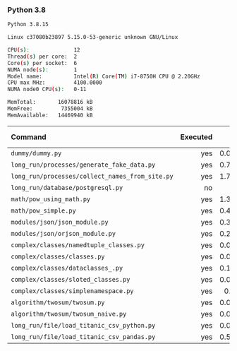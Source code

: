 ### **Python 3.8**

```bash
Python 3.8.15

Linux c37080b23897 5.15.0-53-generic unknown GNU/Linux

CPU(s):              12
Thread(s) per core:  2
Core(s) per socket:  6
NUMA node(s):        1
Model name:          Intel(R) Core(TM) i7-8750H CPU @ 2.20GHz
CPU max MHz:         4100.0000
NUMA node0 CPU(s):   0-11

MemTotal:       16078816 kB
MemFree:         7355004 kB
MemAvailable:   14469940 kB
```

| Command | Executed | Mean [s] | Stddev [s] | Median [s] | Min [s] | Max [s] | Memory [MB] |
|:---|---:|---:|---:|---:|---:|---:|---:|
| `dummy/dummy.py` | yes | 0.02877 | 0.00188 | 0.02813 | 0.02773 | 0.03396 | 20.36719 |
| `long_run/processes/generate_fake_data.py` | yes | 0.75149 | 0.00644 | 0.75166 | 0.74208 | 0.76074 | 64.88359 |
| `long_run/processes/collect_names_from_site.py` | yes | 1.73235 | 0.02878 | 1.73142 | 1.69985 | 1.7827 | 44.4457 |
| `long_run/database/postgresql.py` | no | -1 | -1 | -1 | -1 | -1 | -1 |
| `math/pow_using_math.py` | yes | 1.36814 | 0.05036 | 1.35888 | 1.31722 | 1.47103 | 20.50234 |
| `math/pow_simple.py` | yes | 0.42768 | 0.00955 | 0.42535 | 0.4186 | 0.44946 | 20.46836 |
| `modules/json/json_module.py` | yes | 0.35462 | 0.00459 | 0.35353 | 0.34672 | 0.36039 | 21.12773 |
| `modules/json/orjson_module.py` | yes | 0.21364 | 0.00284 | 0.21293 | 0.21092 | 0.21887 | 21.39453 |
| `complex/classes/namedtuple_classes.py` | yes | 0.08107 | 0.00041 | 0.08108 | 0.08058 | 0.08199 | 20.47188 |
| `complex/classes/classes.py` | yes | 0.03889 | 0.00123 | 0.0385 | 0.03805 | 0.04232 | 20.35117 |
| `complex/classes/dataclasses_.py` | yes | 0.10337 | 0.00094 | 0.10352 | 0.10206 | 0.10488 | 20.74531 |
| `complex/classes/sloted_classes.py` | yes | 0.03899 | 0.00051 | 0.03894 | 0.03823 | 0.03976 | 20.65977 |
| `complex/classes/simplenamespace.py` | yes | 0.0403 | 0.00155 | 0.03964 | 0.03909 | 0.04327 | 20.85625 |
| `algorithm/twosum/twosum.py` | yes | 0.07154 | 0.00086 | 0.07149 | 0.07028 | 0.07335 | 20.37734 |
| `algorithm/twosum/twosum_naive.py` | yes | 0.07123 | 0.00044 | 0.07122 | 0.07025 | 0.07177 | 20.49375 |
| `long_run/file/load_titanic_csv_python.py` | yes | 0.06565 | 0.00265 | 0.06509 | 0.06376 | 0.07305 | 20.70742 |
| `long_run/file/load_titanic_csv_pandas.py` | yes | 0.59818 | 0.0066 | 0.59691 | 0.59072 | 0.61188 | 63.51562 |
